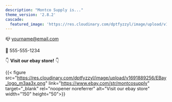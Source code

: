 ```yaml
---
description: "Montco Supply is..."
theme_version: '2.8.2'
cascade:
  featured_image: 'https://res.cloudinary.com/dptfyzzyl/image/upload/v1691865597/warehouse_nlox8w.jpg'
---
```

📪 yourname@email.com

📱 555-555-1234

👇 **Visit our ebay store!** 👇

{{< figure src="https://res.cloudinary.com/dptfyzzyl/image/upload/v1691889256/EBay_logo_m3aa3x.png" link="https://www.ebay.com/str/montcosupply" target="_blank" rel="noopener noreferrer" alt="Visit our ebay store" width="150" height="50">}}
